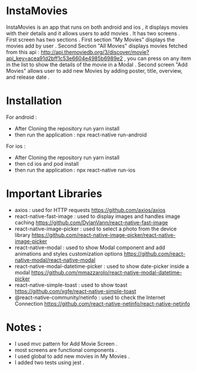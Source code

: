 # InstaMovies

InstaMovies is an app that runs on both android and ios , it displays movies with their details and it allows users to add movies .
It has two screens .
First screen has two sections .
First section "My Movies" displays the movies add by user .
Second Section "All Movies" displays movies fetched from this api : http://api.themoviedb.org/3/discover/movie?api_key=acea91d2bff1c53e6604e4985b6989e2 , you can press on any item in the list to show the details of the movie in a Modal .
Second screen "Add Movies" allows user to add new Movies by adding poster, title, overview, and release date .

# Installation

For android :

- After Cloning the repository run yarn install
- then run the application : npx react-native run-android

For ios :

- After Cloning the repository run yarn install
- then cd ios and pod install
- then run the application : npx react-native run-ios

# Important Libraries

- axios : used for HTTP requests https://github.com/axios/axios
- react-native-fast-image : used to display images and handles image caching https://github.com/DylanVann/react-native-fast-image
- react-native-image-picker : used to select a photo from the device library https://github.com/react-native-image-picker/react-native-image-picker
- react-native-modal : used to show Modal component and add animations and styles customization options https://github.com/react-native-modal/react-native-modal
- react-native-modal-datetime-picker : used to show date-picker inside a modal https://github.com/mmazzarolo/react-native-modal-datetime-picker
- react-native-simple-toast : used to show toast https://github.com/xgfe/react-native-simple-toast
- @react-native-community/netinfo : used to check the Internet Connection https://github.com/react-native-netinfo/react-native-netinfo

# Notes :

- I used mvc pattern for Add Movie Screen .
- most screens are functional components .
- I used global to add new movies in My Movies .
- I added two tests using jest .
